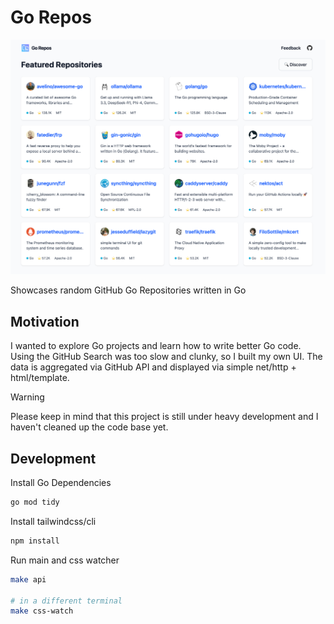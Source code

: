 # Go Repos

<p align="center">
    <a href="https://gorepos.glup3.dev" target="_blank" rel="noopener">
        <img src="./screenshot.png" alt="Go Repos Screenshot" />
    </a>
</p>

Showcases random GitHub Go Repositories written in Go

## Motivation

I wanted to explore Go projects and learn how to write better Go code.
Using the GitHub Search was too slow and clunky, so I built my own UI.
The data is aggregated via GitHub API and displayed via simple net/http + html/template.

> [!WARNING]
> Please keep in mind that this project is still under heavy development
> and I haven't cleaned up the code base yet.

## Development

Install Go Dependencies

```sh
go mod tidy
```

Install tailwindcss/cli

```sh
npm install
```

Run main and css watcher

```sh
make api

# in a different terminal
make css-watch
```
